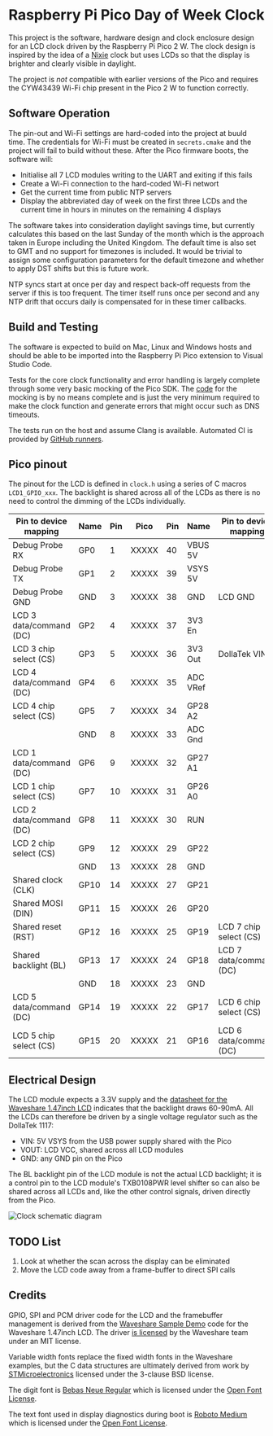 # Raspberry Pi Pico Day of Week Clock

This project is the software, hardware design and clock enclosure design for an LCD clock driven by the Raspberry Pi Pico 2 W. The clock design is inspired by the idea of a [Nixie](https://en.wikipedia.org/wiki/Nixie_tube) clock but uses LCDs so that the display is brighter and clearly visible in daylight.

The project is *not* compatible with earlier versions of the Pico and requires the CYW43439 Wi-Fi chip present in the Pico 2 W to function correctly.

## Software Operation

The pin-out and Wi-Fi settings are hard-coded into the project at buuld time. The credentials for Wi-Fi must be created in `secrets.cmake` and the project will fail to build without these. After the Pico firmware boots, the software will:

* Initialise all 7 LCD modules writing to the UART and exiting if this fails
* Create a Wi-Fi connection to the hard-coded Wi-Fi networt
* Get the current time from public NTP servers
* Display the abbreviated day of week on the first three LCDs and the current time in hours in minutes on the remaining 4 displays

The software takes into consideration daylight savings time, but currently calculates this based on the last Sunday of the month which is the approach taken in Europe including the United Kingdom. The default time is also set to GMT and no support for timezones is included. It would be trivial to assign some configuration parameters for the default timezone and whether to apply DST shifts but this is future work.

NTP syncs start at once per day and respect back-off requests from the server if this is too frequent. The timer itself runs once per second and any NTP drift that occurs daily is compensated for in these timer callbacks.

## Build and Testing

The software is expected to build on Mac, Linux and Windows hosts and should be able to be imported into the Raspberry Pi Pico extension to Visual Studio Code.

Tests for the core clock functionality and error handling is largely complete through some very basic mocking of the Pico SDK. The [code](src/tests/mock.c) for the mocking is by no means complete and is just the very minimum required to make the clock function and generate errors that might occur such as DNS timeouts.

The tests run on the host and assume Clang is available. Automated CI is provided by [GitHub runners](.github/workflows/build.yml).

## Pico pinout

The pinout for the LCD is defined in `clock.h` using a series of C macros `LCD1_GPIO_xxx`. The backlight is shared across all of the LCDs as there is no need to control the dimming of the LCDs individually.

| Pin to device mapping   | Name      | Pin | Pico  | Pin | Name      | Pin to device mapping   |
|-------------------------|-----------|-----| ----- |-----|-----------|-------------------------|
| Debug Probe RX          | GP0       | 1   | XXXXX | 40  | VBUS 5V   |                         |
| Debug Probe TX          | GP1       | 2   | XXXXX | 39  | VSYS 5V   |                         |
| Debug Probe GND         | GND       | 3   | XXXXX | 38  | GND       | LCD GND                 |
| LCD 3 data/command (DC) | GP2       | 4   | XXXXX | 37  | 3V3 En    |                         |
| LCD 3 chip select (CS)  | GP3       | 5   | XXXXX | 36  | 3V3 Out   | DollaTek VIN            |
| LCD 4 data/command (DC) | GP4       | 6   | XXXXX | 35  | ADC VRef  |                         |
| LCD 4 chip select (CS)  | GP5       | 7   | XXXXX | 34  | GP28 A2   |                         |
|                         | GND       | 8   | XXXXX | 33  | ADC Gnd   |                         |
| LCD 1 data/command (DC) | GP6       | 9   | XXXXX | 32  | GP27 A1   |                         |
| LCD 1 chip select (CS)  | GP7       | 10  | XXXXX | 31  | GP26 A0   |                         |
| LCD 2 data/command (DC) | GP8       | 11  | XXXXX | 30  | RUN       |                         |
| LCD 2 chip select (CS)  | GP9       | 12  | XXXXX | 29  | GP22      |                         |
|                         | GND       | 13  | XXXXX | 28  | GND       |                         |
| Shared clock (CLK)      | GP10      | 14  | XXXXX | 27  | GP21      |                         |
| Shared MOSI (DIN)       | GP11      | 15  | XXXXX | 26  | GP20      |                         |
| Shared reset (RST)      | GP12      | 16  | XXXXX | 25  | GP19      | LCD 7 chip select (CS)  |
| Shared backlight (BL)   | GP13      | 17  | XXXXX | 24  | GP18      | LCD 7 data/command (DC) |
|                         | GND       | 18  | XXXXX | 23  | GND       |                         |
| LCD 5 data/command (DC) | GP14      | 19  | XXXXX | 22  | GP17      | LCD 6 chip select (CS)  |
| LCD 5 chip select (CS)  | GP15      | 20  | XXXXX | 21  | GP16      | LCD 6 data/command (DC) |

## Electrical Design

The LCD module expects a 3.3V supply and the [datasheet for the Waveshare 1.47inch LCD](https://files.waveshare.com/upload/9/99/1.47inch_LCD_Datasheet.pdf) indicates that the backlight draws 60-90mA. All the LCDs can therefore be driven by a single voltage regulator such as the DollaTek 1117:

* VIN: 5V VSYS from the USB power supply shared with the Pico
* VOUT: LCD VCC, shared across all LCD modules
* GND: any GND pin on the Pico

The BL backlight pin of the LCD module is not the actual LCD backlight; it is a control pin to the LCD module's TXB0108PWR level shifter so can also be shared across all LCDs and, like the other control signals, driven directly from the Pico.

![Clock schematic diagram](https://raw.githubusercontent.com/masaccio/picow_day_clock/main/images/schematic.png)


## TODO List

1. Look at whether the scan across the display can be eliminated
2. Move the LCD code away from a frame-buffer to direct SPI calls

## Credits

GPIO, SPI and PCM driver code for the LCD and the framebuffer management is derived from the [Waveshare Sample Demo](https://www.waveshare.com/wiki/1.47inch_LCD_Module) code for the Waveshare 1.47inch LCD. The driver [is licensed](licenses/waveshare.txt) by the Waveshare team under an MIT license.

Variable width fonts replace the fixed width fonts in the Waveshare examples, but the C data structures are ultimately derived from work by [STMicroelectronics](licenses/stm.txt) licensed under the 3-clause BSD license.

The digit font is [Bebas Neue Regular](https://fonts.google.com/specimen/Bebas+Neue) which is licensed under the [Open Font License](licenses/BebasNeue-OFL.txt).

The text font used in display diagnostics during boot is [Roboto Medium](https://fonts.google.com/specimen/Roboto) which is licensed under the [Open Font License](licenses/Roboto-OFL.txt).